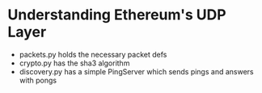 # Understanding Ethereum's UDP Layer

* packets.py holds the necessary packet defs
* crypto.py has the sha3 algorithm
* discovery.py has a simple PingServer which sends pings and answers with pongs

